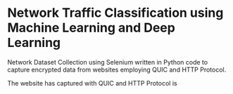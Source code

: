 # **Network Traffic Classification using Machine Learning and Deep Learning**

Network Dataset Collection using Selenium written in Python code to capture encrypted data from websites employing QUIC and HTTP Protocol.

The website has captured with QUIC and HTTP Protocol is

